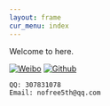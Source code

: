 ```yaml
---
layout: frame
cur_menu: index
---
```

Welcome to here.

[![Weibo](http://t.qq.com/favicon.ico)](http://t.qq.com/nofree)
[![Github](http://github.com/favicon.ico)](http://github.com/nofree5th)

    QQ: 307831078
    Email: nofree5th@qq.com

